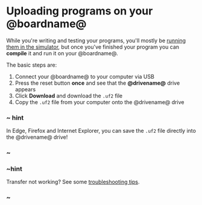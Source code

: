 # Uploading programs on your @boardname@

While you're writing and testing your programs, you'll mostly be [running them
in the simulator](/device/simulator), but once you've finished your program you
can **compile** it and run it on your @boardname@.

The basic steps are:

1. Connect your @boardname@ to your computer via USB
2. Press the reset button **once** and see that the **@drivename@** drive appears
2. Click **Download** and download the `.uf2` file
3. Copy the `.uf2` file from your computer onto the @drivename@ drive

### ~ hint

In Edge, Firefox and Internet Explorer, you can save the ``.uf2`` file directly into the @drivename@ drive!

### ~

### ~hint

Transfer not working? See some [troubleshooting tips](/device/usb/troubleshooting).

### ~

